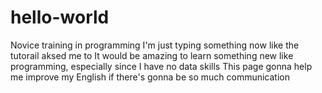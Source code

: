 # hello-world
Novice training in programming
I'm just typing something now like the tutorail aksed me to
It would be amazing to learn something new like programming, especially since I have no data skills
This page gonna help me improve my English if there's gonna be so much communication 

